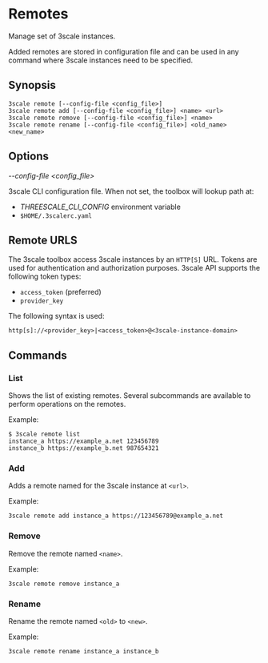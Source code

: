 # Remotes

Manage set of 3scale instances.

Added remotes are stored in configuration file and can be used in any command
where 3scale instances need to be specified.

## Synopsis

```
3scale remote [--config-file <config_file>]
3scale remote add [--config-file <config_file>] <name> <url>
3scale remote remove [--config-file <config_file>] <name>
3scale remote rename [--config-file <config_file>] <old_name> <new_name>
```

## Options

*--config-file <config_file>*

3scale CLI configuration file. When not set, the toolbox will lookup path at:

* *THREESCALE_CLI_CONFIG* environment variable
* `$HOME/.3scalerc.yaml`

## Remote URLS

The 3scale toolbox access 3scale instances by an `HTTP[S]` URL.
Tokens are used for authentication and authorization purposes.
3scale API supports the following token types:
* `access_token` (preferred)
* `provider_key`

The following syntax is used:

```
http[s]://<provider_key>|<access_token>@<3scale-instance-domain>
```

## Commands

### List

Shows the list of existing remotes. Several subcommands are available to perform operations on the remotes.

Example:

```shell
$ 3scale remote list
instance_a https://example_a.net 123456789
instance_b https://example_b.net 987654321
```

### Add

Adds a remote named <name> for the 3scale instance at `<url>`.

Example:

```shell
3scale remote add instance_a https://123456789@example_a.net
```

### Remove

Remove the remote named `<name>`.

Example:

```shell
3scale remote remove instance_a
```

### Rename

Rename the remote named `<old>` to `<new>`.

Example:

```shell
3scale remote rename instance_a instance_b
```
